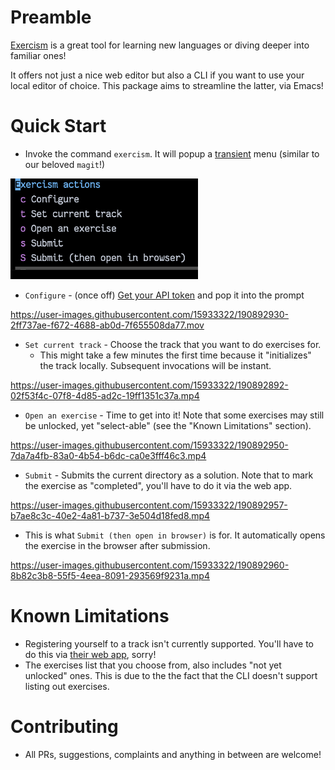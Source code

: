 # Preamble
[Exercism](https://exercism.org) is a great tool for learning new languages or diving deeper into familiar ones!

It offers not just a nice web editor but also a CLI if you want to use your local editor of choice. This package aims to streamline the latter, via Emacs!

# Quick Start
- Invoke the command `exercism`. It will popup a [transient](https://github.com/magit/transient) menu (similar to our beloved `magit`!)
<img src="./demos/menu.png" width=300 />

- `Configure` - (once off) [Get your API token](https://exercism.org/settings/api_cli) and pop it into the prompt

https://user-images.githubusercontent.com/15933322/190892930-2ff737ae-f672-4688-ab0d-7f655508da77.mov

- `Set current track` - Choose the track that you want to do exercises for.
  - This might take a few minutes the first time because it "initializes" the track locally. Subsequent invocations will be instant.

https://user-images.githubusercontent.com/15933322/190892892-02f53f4c-07f8-4d85-ad2c-19ff1351c37a.mp4

- `Open an exercise` - Time to get into it! Note that some exercises may still be unlocked, yet "select-able" (see the "Known Limitations" section).

https://user-images.githubusercontent.com/15933322/190892950-7da7a4fb-83a0-4b54-b6dc-ca0e3fff46c3.mp4

- `Submit` - Submits the current directory as a solution. Note that to mark the exercise as "completed", you'll have to do it via the web app.

https://user-images.githubusercontent.com/15933322/190892957-b7ae8c3c-40e2-4a81-b737-3e504d18fed8.mp4

  - This is what `Submit (then open in browser)` is for. It automatically opens the exercise in the browser after submission.

https://user-images.githubusercontent.com/15933322/190892960-8b82c3b8-55f5-4eea-8091-293569f9231a.mp4

# Known Limitations
- Registering yourself to a track isn't currently supported. You'll have to do this via [their web app](https://exercism.org/tracks), sorry!
- The exercises list that you choose from, also includes "not yet unlocked" ones. This is due to the the fact that the CLI doesn't support listing out exercises.

# Contributing
- All PRs, suggestions, complaints and anything in between are welcome!
